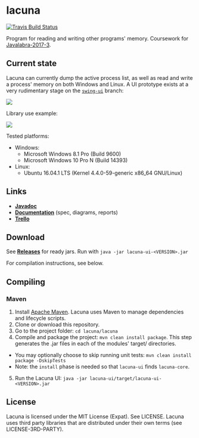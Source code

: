 # lacuna

[![Travis Build Status](https://travis-ci.org/cxcorp/lacuna.svg?branch=master&updatecachepls=2)](https://travis-ci.org/cxcorp/lacuna)

Program for reading and writing other programs' memory.
Coursework for [Javalabra-2017-3](https://github.com/javaLabra/Javalabra2017-3).

## Current state
Lacuna can currently dump the active process list, as well as read and write a process' memory on both Windows and Linux. A UI prototype exists at a very rudimentary stage on the [`swing-ui`](https://github.com/cxcorp/lacuna/tree/swing-ui) branch:

![](http://i.imgur.com/7Op5MD7.png)

Library use example:

![](http://i.imgur.com/PMrn1BA.png)

Tested platforms:
* Windows:
  - Microsoft Windows 8.1 Pro (Build 9600)
  - Microsoft Windows 10 Pro N (Build 14393)
* Linux:
  - Ubuntu 16.04.1 LTS (Kernel 4.4.0-59-generic x86_64 GNU/Linux)
  
## Links
* [**Javadoc**](https://htmlpreview.github.io/?https://github.com/cxcorp/lacuna/blob/master/javadoc/index.html)
* [**Documentation**](https://github.com/cxcorp/lacuna/tree/master/dokumentaatio) (spec, diagrams, reports)
* [**Trello**](https://trello.com/b/KGL8icHx/lacuna)

## Download
See [**Releases**](https://github.com/cxcorp/lacuna/releases) for ready jars. Run with `java -jar lacuna-ui-<VERSION>.jar`

For compilation instructions, see below.

## Compiling
### Maven
1. Install [Apache Maven](https://maven.apache.org/install.html). Lacuna uses Maven to manage dependencies and lifecycle scripts.
2. Clone or download this repository.
3. Go to the project folder: `cd lacuna/lacuna`
4. Compile and package the project: `mvn clean install package`. This step generates the .jar files in each of the modules' target/ directories.
  - You may optionally choose to skip running unit tests: `mvn clean install package -DskipTests`
  - Note: the `install` phase is needed so that `lacuna-ui` finds `lacuna-core`.
5. Run the Lacuna UI: `java -jar lacuna-ui/target/lacuna-ui-<VERSION>.jar`

## License
Lacuna is licensed under the MIT License (Expat). See LICENSE.
Lacuna uses third party libraries that are distributed under their own terms (see LICENSE-3RD-PARTY).
